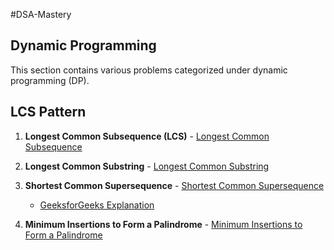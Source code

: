 #DSA-Mastery
## Dynamic Programming

This section contains various problems categorized under dynamic programming (DP).

## LCS Pattern

1. **Longest Common Subsequence (LCS)**  - [Longest Common Subsequence](https://leetcode.com/problems/longest-common-subsequence/)

2. **Longest Common Substring**   - [Longest Common Substring](https://www.geeksforgeeks.org/longest-common-substring-dp-29/)

3. **Shortest Common Supersequence**  - [Shortest Common Supersequence](https://leetcode.com/problems/shortest-common-supersequence/)
   - [GeeksforGeeks Explanation](https://www.geeksforgeeks.org/shortest-common-supersequence/)

4. **Minimum Insertions to Form a Palindrome**  - [Minimum Insertions to Form a Palindrome](https://leetcode.com/problems/minimum-insertion-steps-to-make-a-string-palindrome/)
